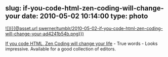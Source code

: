 slug: if-you-code-html-zen-coding-will-change-your
date: 2010-05-02 10:14:00
type: photo
---

[![]({{@asset.url swerner/tumblr/2010-05-02-if-you-code-html-zen-coding-will-change-your-ad4241b54b.png}})](http://www.downloadsquad.com/2010/04/30/if-you-code-html-zen-coding-will-change-your-life/)

[If you code HTML, Zen Coding will change your life](http://www.downloadsquad.com/2010/04/30/if-you-code-html-zen-coding-will-change-your-life/) - True words - Looks impressive. Available for a good collection of editors.
